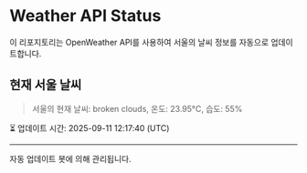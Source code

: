 
# Weather API Status

이 리포지토리는 OpenWeather API를 사용하여 서울의 날씨 정보를 자동으로 업데이트합니다.

## 현재 서울 날씨
> 서울의 현재 날씨: broken clouds, 온도: 23.95°C, 습도: 55%

⏳ 업데이트 시간: 2025-09-11 12:17:40 (UTC)

---
자동 업데이트 봇에 의해 관리됩니다.

